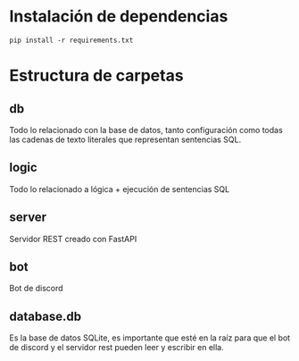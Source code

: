 # Instalación de dependencias

``pip install -r requirements.txt``

# Estructura de carpetas

## db
Todo lo relacionado con la base de datos, tanto configuración como todas las cadenas de texto literales que representan sentencias SQL.
## logic
Todo lo relacionado a lógica + ejecución de sentencias SQL
## server
Servidor REST creado con FastAPI
## bot 
Bot de discord
## database.db
Es la base de datos SQLite, es importante que esté en la raíz para que el bot de discord y el servidor rest pueden leer y escribir en ella.